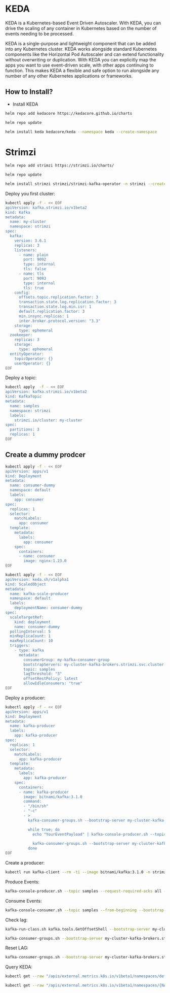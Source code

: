 # KEDA

KEDA is a Kubernetes-based Event Driven Autoscaler. With KEDA, you can drive the scaling of any container in Kubernetes based on the number of events needing to be processed.

KEDA is a single-purpose and lightweight component that can be added into any Kubernetes cluster. KEDA works alongside standard Kubernetes components like the Horizontal Pod Autoscaler and can extend functionality without overwriting or duplication. With KEDA you can explicitly map the apps you want to use event-driven scale, with other apps continuing to function. This makes KEDA a flexible and safe option to run alongside any number of any other Kubernetes applications or frameworks.

## How to Install?

- Install KEDA

``` bash
helm repo add kedacore https://kedacore.github.io/charts
```

``` bash
helm repo update
```

``` bash
helm install keda kedacore/keda --namespace keda --create-namespace
```

# Strimzi

``` bash
helm repo add strimzi https://strimzi.io/charts/
```

``` bash
helm repo update
```

``` bash
helm install strimzi strimzi/strimzi-kafka-operator -n strimzi --create-namespace
```

Deploy you first cluster:

``` bash
kubectl apply -f - << EOF
apiVersion: kafka.strimzi.io/v1beta2
kind: Kafka
metadata:
  name: my-cluster
  namespace: strimzi
spec:
  kafka:
    version: 3.6.1
    replicas: 3
    listeners:
      - name: plain
        port: 9092
        type: internal
        tls: false
      - name: tls
        port: 9093
        type: internal
        tls: true
    config:
      offsets.topic.replication.factor: 3
      transaction.state.log.replication.factor: 3
      transaction.state.log.min.isr: 1
      default.replication.factor: 3
      min.insync.replicas: 1
      inter.broker.protocol.version: "3.3"
    storage:
      type: ephemeral
  zookeeper:
    replicas: 3
    storage:
      type: ephemeral
  entityOperator:
    topicOperator: {}
    userOperator: {}
EOF
```

Deploy a topic:

``` bash
kubectl apply  -f - << EOF
apiVersion: kafka.strimzi.io/v1beta2
kind: KafkaTopic
metadata:
  name: samples
  namespace: strimzi
  labels:
    strimzi.io/cluster: my-cluster
spec:
  partitions: 3
  replicas: 1
EOF
```

## Create a dummy prodcer

``` bash
kubectl apply -f - << EOF
apiVersion: apps/v1
kind: Deployment
metadata:
  name: consumer-dummy
  namespace: default
  labels:
    app: consumer
spec:
  replicas: 1
  selector:
    matchLabels:
      app: consumer
  template:
    metadata:
      labels:
        app: consumer
    spec:
      containers:
      - name: consumer
        image: nginx:1.23.0
EOF
```

``` bash
kubectl apply -f - << EOF
apiVersion: keda.sh/v1alpha1
kind: ScaledObject
metadata:
  name: kafka-scale-producer
  namespace: default
  labels:
    deploymentName: consumer-dummy
spec:
  scaleTargetRef:
    kind: deployment
    name: consumer-dummy
  pollingInterval: 5
  minReplicaCount: 1
  maxReplicaCount: 10
  triggers:
    - type: kafka
      metadata:
        consumerGroup: my-kafka-consumer-group
        bootstrapServers: my-cluster-kafka-brokers.strimzi.svc.cluster.local:9092
        topic: samples
        lagThreshold: "3"
        offsetRestPolicy: latest
        allowIdleConsumers: "true"
EOF
```

Deploy a producer:

``` bash
kubectl apply -f - << EOF
apiVersion: apps/v1
kind: Deployment
metadata:
  name: kafka-producer
  labels:
    app: kafka-producer
spec:
  replicas: 1
  selector:
    matchLabels:
      app: kafka-producer
  template:
    metadata:
      labels:
        app: kafka-producer
    spec:
      containers:
      - name: kafka-producer
        image: bitnami/kafka:3.1.0
        command:
        - "/bin/sh"
        - "-c"
        - >
          kafka-consumer-groups.sh --bootstrap-server my-cluster-kafka-brokers.strimzi.svc.cluster.local:9092 --group my-kafka-consumer-group --topic samples --execute --reset-offsets --to-earliest;

          while true; do
            echo "YourEventPayload" | kafka-console-producer.sh --topic samples --bootstrap-server my-cluster-kafka-brokers.strimzi.svc.cluster.local:9092 --producer-property linger.ms=1  --producer-property batch.size=65536;
            
            kafka-consumer-groups.sh --bootstrap-server my-cluster-kafka-brokers.strimzi.svc.cluster.local:9092 --group my-kafka-consumer-group --describe;
          done
EOF
```

Create a producer:

``` bash
kubectl run kafka-client --rm -ti --image bitnami/kafka:3.1.0 -n strimzi -- bash
```

Produce Events:

``` bash
kafka-console-producer.sh --topic samples --request-required-acks all --bootstrap-server my-cluster-kafka-brokers.strimzi.svc.cluster.local:9092
```

Consume Events:

``` bash
kafka-console-consumer.sh --topic samples --from-beginning --bootstrap-server my-cluster-kafka-brokers.strimzi.svc.cluster.local:9092
```

Check lag:

``` bash
kafka-run-class.sh kafka.tools.GetOffsetShell --bootstrap-server my-cluster-kafka-brokers.strimzi.svc.cluster.local:9092  --topic samples --time -1
```

``` bash
kafka-consumer-groups.sh --bootstrap-server my-cluster-kafka-brokers.strimzi.svc.cluster.local:9092 --group my-kafka-consumer-group --describe
```

Reset LAG:

``` bash
kafka-consumer-groups.sh --bootstrap-server my-cluster-kafka-brokers.strimzi.svc.cluster.local:9092 --group my-kafka-consumer-group --topic samples --execute --reset-offsets --to-earliest
```

Query KEDA:

``` bash
kubectl get --raw "/apis/external.metrics.k8s.io/v1beta1/namespaces/default/s0-kafka-samples?labelSelector=scaledobject.keda.sh%2Fname%3Dkafka-scale-producer" | jq
```

``` bash
kubectl get --raw "/apis/external.metrics.k8s.io/v1beta1/namespaces/{NAMESPACE}/{METRICS_FROM_CR}}?labelSelector=scaledobject.keda.sh%2Fname%3D{SCALEDOBJECT_NAME}" | jq
```
